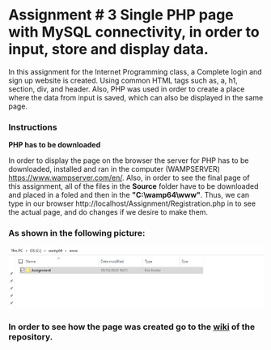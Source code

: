 # Assignment # 3  Single PHP page with MySQL connectivity, in order to input, store and display data.

In this assignment for the Internet Programming class, a Complete login and sign up website is created. Using common HTML tags such as, a, h1, section, div, and header. Also, PHP was used in order to create a place where the data from input is saved, which can also be displayed in the same page.
### Instructions
**PHP has to be downloaded**

In order to display the page on the browser the server for PHP has to be downloaded, installed and ran in the computer (WAMPSERVER) https://www.wampserver.com/en/. Also, in order to see the final page of this assignment, all of the files in the **Source** folder have to be downloaded and placed in a foled and then in the **"C:\wamp64\www"**. Thus, we can type in our browser http://localhost/Assignment/Registration.php in to see the actual page, and do changes if we desire to make them.

### As shown in the following picture:

![FilesScreenShot1](https://github.com/SebaSCF/Internet-Programming/blob/master/Assignment%232/Documentation/Screenshots/SharedScreenshot.jpg?raw=true)


### In order to see how the page was created go to the [wiki](https://github.com/SebaSCF/Internet-Programming/wiki/Assignment-%23-3---Login-and-Sign-Up-Website.) of the repository.

